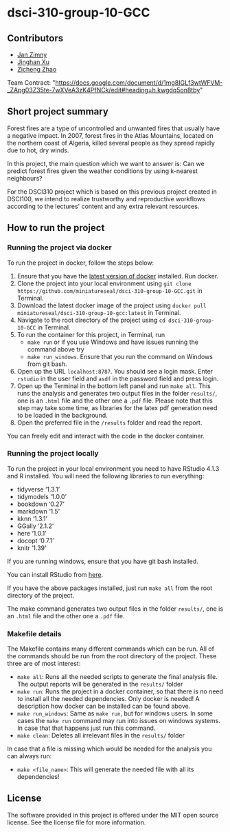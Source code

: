 # dsci-310-group-10-GCC

## Contributors

- [Jan Zimny](https://github.com/miniatureseal)
- [Jinghan Xu](https://github.com/jh22d)
- [Zicheng Zhao](https://github.com/Rz02)

Team Contract: "https://docs.google.com/document/d/1mg8IGLf3wtWFVM-_ZApg03Z35te-7wXVeA3zK4PfNCk/edit#heading=h.kwgdq5on8tby"

## Short project summary

Forest fires are a type of uncontrolled and unwanted fires that usually have a negative impact. In 2007, forest fires in the Atlas Mountains, located on the northern coast of Algeria, killed several people as they spread rapidly due to hot, dry winds.

In this project, the main question which we want to answer is:
Can we predict forest fires given the weather conditions by using k-nearest neighbours?

For the DSCI310 project which is based on this previous project created in DSCI100, we intend to realize trustworthy and reproductive workflows
according to the lectures' content and any extra relevant resources.

## How to run the project

### Running the project via docker

To run the project in docker, follow the steps below:

1. Ensure that you have the [latest version of docker](https://docs.docker.com/get-docker/) installed. Run docker.
2. Clone the project into your local environment using `git clone https://github.com/miniatureseal/dsci-310-group-10-GCC.git` in Terminal.
3. Download the latest docker image of the project using  `docker pull miniatureseal/dsci-310-group-10-gcc:latest` in Terminal.
4. Navigate to the root directory of the project using  `cd dsci-310-group-10-GCC` in Terminal.
5. To run the container for this project, in Terminal, run
    - `make run`
    or if you use Windows and have issues running the command above try
    - `make run_windows`. Ensure that you run the command on Windows from git bash.
6. Open up the URL `localhost:8787`. You should see a login mask. Enter `rstudio` in the user field and `asdf` in the password field and press login.
7. Open up the Terminal in the bottom left panel and run `make all`. This runs the analysis and generates two output files in the folder `results/`, one is an `.html` file and the other one a `.pdf` file. Please note that this step may take some time, as libraries for the latex pdf generation need to be loaded in the background.
8. Open the preferred file in the `/results` folder and read the report.

You can freely edit and interact with the code in the docker container.

### Running the project locally

To run the project in your local environment you need to have RStudio 4.1.3 and R installed. You will need the following libraries to run everything:

- tidyverse ‘1.3.1’
- tidymodels ‘1.0.0’
- bookdown ‘0.27’
- markdown ‘1.5’
- kknn ‘1.3.1’
- GGally ‘2.1.2’
- here ‘1.0.1’
- docopt ‘0.7.1’
- knitr ‘1.39’

If you are running windows, ensure that you have git bash installed.

You can install RStudio from [here](https://posit.co/download/rstudio-desktop/).

If you have the above packages installed, just run `make all` from the root directory of the project.

The make command generates two output files in the folder `results/`, one is an `.html` file and the other one a `.pdf` file.

### Makefile details

The Makefile contains many different commands which can be run. All of the commands should be run from the root directory of the project. These three are of most interest:

- `make all`: Runs all the needed scripts to generate the final analysis file. The output reports will be generated in the `results/` folder
- `make run`: Runs the project in a docker container, so that there is no need to install all the needed dependencies. Only docker is needed! A description how docker can be installed can be found above.
- `make run_windows`: Same as `make run`, but for windows users. In some cases the `make run` command may run into issues on windows systems. In case that that happens just run this command.
- `make clean`: Deletes all irrelevant files in the `results/` folder

In case that a file is missing which would be needed for the analysis you can always run:

- `make <file_name>`: This will generate the needed file with all its dependencies!

## License

The software provided in this project is offered under the MIT open source license. See the license file for more information.

